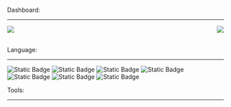 Dashboard:
___
<div style="display: flex; justify-content: space-between;">
    <a>
        <img align="center" src="https://github-readme-stats.vercel.app/api?username=adrokee&count_private=true&theme=radical" />
    </a>
    <a>
        <img align="center" src="https://github-readme-stats.vercel.app/api/top-langs/?username=adrokee&layout=compact" />
    </a>
</div>
<br/>

Language:
___
![Static Badge](https://img.shields.io/badge/python-%23282C34?style=for-the-badge&logo=python&labelColor=%23282C34&color=%233776AB)  ![Static Badge](https://img.shields.io/badge/java-%23282C34?style=for-the-badge&logo=coffeescript&labelColor=%23282C34&color=%230066CC)  ![Static Badge](https://img.shields.io/badge/golang-%23282C34?style=for-the-badge&logo=go&labelColor=%23282C34&color=%2300ADD8)  ![Static Badge](https://img.shields.io/badge/typescript-%23282C34?style=for-the-badge&logo=typescript&labelColor=%23282C34&color=%233178C6)  ![Static Badge](https://img.shields.io/badge/javascript-%23282C34?style=for-the-badge&logo=javascript&labelColor=%23282C34&color=%23F7DF1E)  ![Static Badge](https://img.shields.io/badge/html-%23282C34?style=for-the-badge&logo=html5&labelColor=%23282C34&color=%23E34F26)  ![Static Badge](https://img.shields.io/badge/sql-%23282C34?style=for-the-badge&logo=mysql&labelColor=%23282C34&color=%234479A1)

Tools:
___
